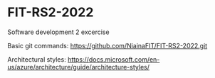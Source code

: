 # FIT-RS2-2022

Software development 2 excercise

Basic git commands: https://github.com/NiainaFIT/FIT-RS2-2022.git

Architectural styles: https://docs.microsoft.com/en-us/azure/architecture/guide/architecture-styles/
